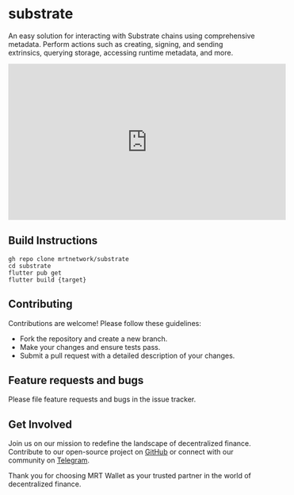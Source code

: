 # substrate

An easy solution for interacting with Substrate chains using comprehensive metadata. Perform actions such as creating, signing, and sending extrinsics, querying storage, accessing runtime metadata, and more.


<iframe width="560" height="315" src="https://www.youtube.com/embed/nxevoDqABRY" frameborder="0" allowfullscreen></iframe>



## Build Instructions

```shell
gh repo clone mrtnetwork/substrate
cd substrate
flutter pub get
flutter build {target}
```


## Contributing

Contributions are welcome! Please follow these guidelines:

- Fork the repository and create a new branch.
- Make your changes and ensure tests pass.
- Submit a pull request with a detailed description of your changes.

## Feature requests and bugs

Please file feature requests and bugs in the issue tracker.

## Get Involved

Join us on our mission to redefine the landscape of decentralized finance. Contribute to our open-source project on [GitHub](https://github.com/mrtnetwork/substrate) or connect with our community on [Telegram](https://t.me/blockchain_web3_solidity).

Thank you for choosing MRT Wallet as your trusted partner in the world of decentralized finance.
